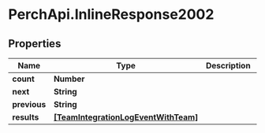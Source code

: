 # PerchApi.InlineResponse2002

## Properties
Name | Type | Description | Notes
------------ | ------------- | ------------- | -------------
**count** | **Number** |  | 
**next** | **String** |  | [optional] 
**previous** | **String** |  | [optional] 
**results** | [**[TeamIntegrationLogEventWithTeam]**](TeamIntegrationLogEventWithTeam.md) |  | 


